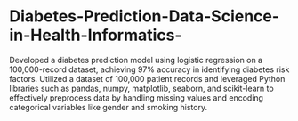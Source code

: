 # Diabetes-Prediction-Data-Science-in-Health-Informatics-
Developed a diabetes prediction model using logistic regression on a 100,000-record dataset, achieving 97% accuracy in identifying diabetes risk factors. Utilized a dataset of 100,000 patient records and leveraged Python libraries such as pandas, numpy, matplotlib, seaborn, and scikit-learn to 
effectively preprocess data by handling missing values and encoding categorical variables like gender and smoking history. 
